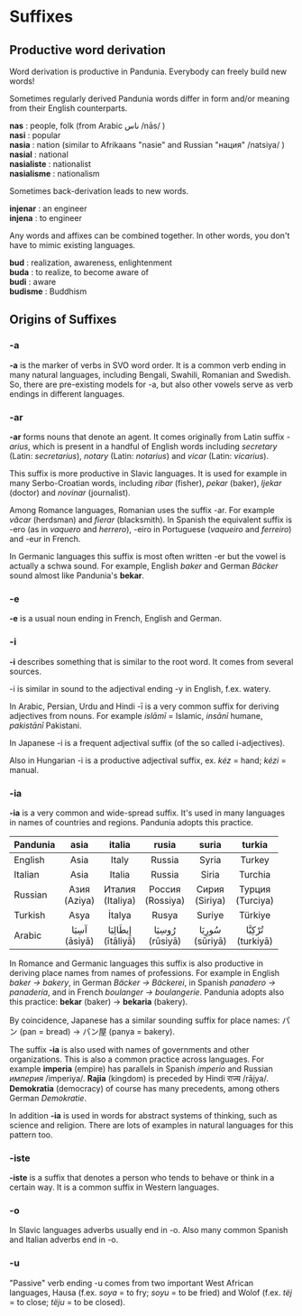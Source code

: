 # Suffixes

## Productive word derivation

Word derivation is productive in Pandunia. Everybody can freely build new words!

Sometimes regularly derived Pandunia words differ in form and/or meaning from their English counterparts.

**nas** : people, folk (from Arabic ناس /nās/ )  
**nasi** : popular  
**nasia** : nation (similar to Afrikaans "nasie" and Russian "нация" /natsiya/ )  
**nasial** : national  
**nasialiste** : nationalist  
**nasialisme** : nationalism  

Sometimes back-derivation leads to new words.

**injenar** : an engineer  
**injena** : to engineer  

Any words and affixes can be combined together. In other words, you don't have to mimic existing languages.

**bud** : realization, awareness, enlightenment  
**buda** : to realize, to become aware of  
**budi** : aware  
**budisme** : Buddhism  


## Origins of Suffixes

### -a

**-a** is the marker of verbs in SVO word order. It is a common verb ending in many natural languages, including Bengali, Swahili, Romanian and Swedish. So, there are pre-existing models for -a, but also other vowels serve as verb endings in different languages.

### -ar

**-ar** forms nouns that denote an agent. It comes originally from Latin suffix _-arius_, which is present in a handful of English words including _secretary_ (Latin: _secretarius_), _notary_ (Latin: _notarius_) and _vicar_ (Latin: _vicarius_).

This suffix is more productive in Slavic languages. It is used for example in many Serbo-Croatian words, including _ribar_ (fisher), _pekar_ (baker), _ljekar_ (doctor) and _novinar_ (journalist).

Among Romance languages, Romanian uses the suffix -ar. For example _văcar_ (herdsman) and _fierar_ (blacksmith). In Spanish the equivalent suffix is -ero (as in _vaquero_ and _herrero_), -eiro in Portuguese (_vaqueiro_ and _ferreiro_) and -eur in French.

In Germanic languages this suffix is most often written -er but the vowel is actually a schwa sound. For example, English _baker_ and German _Bäcker_ sound almost like Pandunia's **bekar**.

### -e

**-e** is a usual noun ending in French, English and German.

### -i

**-i** describes something that is similar to the root word. It comes from several sources.

-i is similar in sound to the adjectival ending -y in English, f.ex. watery.

In Arabic, Persian, Urdu and Hindi -ī is a very common suffix for deriving adjectives from nouns. For example _islāmī_ = Islamic, _insānī_ humane, _pakistānī_ Pakistani.

In Japanese -i is a frequent adjectival suffix (of the so called i-adjectives).

Also in Hungarian -i is a productive adjectival suffix, ex. _kéz_ = hand; _kézi_ = manual.


### -ia

**-ia** is a very common and wide-spread suffix. It's used in many languages in names of countries and regions. Pandunia adopts this practice.

| Pandunia | asia            | italia              | rusia               | suria             | turkia              |
|:---------|:---------------:|:-------------------:|:-------------------:|:-----------------:|:-------------------:|
| English  | Asia            | Italy               | Russia              | Syria             | Turkey              |
| Italian  | Asia            | Italia              | Russia              | Siria             | Turchia             |
| Russian  | Азия<br>(Aziya) | Италия<br>(Italiya) | Россия<br>(Rossiya) | Сирия<br>(Siriya) | Турция<br>(Turciya) |
| Turkish  | Asya            | İtalya              | Rusya               | Suriye            | Türkiye             |
| Arabic   | آسِيَا <br>(āsiyā) | إِيطَالِيَا <br>(ītāliyā) | رُوسِيَا <br>(rūsiyā)  | سُورِيَا <br>(sūriyā) | تُرْكِيَّا <br>(turkiyā)  |

In Romance and Germanic languages this suffix is also productive in deriving place names from names of professions. For example in English _baker → bakery_, in German _Bäcker → Bäckerei_, in Spanish _panadero → panadería_, and in French _boulanger → boulangerie_. Pandunia adopts also this practice: **bekar** (baker) → **bekaria** (bakery).

By coincidence, Japanese has a similar sounding suffix for place names:
パン (pan = bread) → パン屋 (panya = bakery).

The suffix **-ia** is also used with names of governments and other organizations. This is also a common practice across languages. For example **imperia** (empire) has parallels in Spanish _imperio_ and Russian _империя_ /imperiya/. **Rajia** (kingdom) is preceded by Hindi राज्य /rājya/. **Demokratia** (democracy) of course has many precedents, among others German _Demokratie_.

In addition **-ia** is used in words for abstract systems of thinking, such as science and religion. There are lots of examples in natural languages for this pattern too.

<!--

| Pandunia | filsofia    | kimia     | biolojia | relijia  |
| English  | philosophy  | chemistry | biology  | religion |
| French   | philosophie | chimie    | biologie | religion |
| German   | Philosophie | Chemie    | Biologie | Religion |

-an

-an is the suffix for active participle. It descends from Latinate suffix of active participle. In French the present active participle ends in -ant, which is pronounced without the final -t, which is silent. In Spanish and Portuguese the corresponding suffix is -ando.

The same suffix is present in a lot of English words borrowed from French and Latin, both nouns (f.ex. commandant, contestant, immigrant, participant) and adjectives (f.ex. repugnant, triumphant). It is also present in loan words in German (e.g. Musikant, Kommandant, Konkurrent), Russian (e.g. музыкант, комендант, конкурент) and many other languages of Europe.

The suffix is found also in Indonesian in loan words from Dutch and English, for example imigran, infiltran, kontestan (immigrant, infiltrator, contestant). Here we see the suffix in the simplified form -an, which is the form that was chosen for Pandunia.

-->

### -iste

**-iste** is a suffix that denotes a person who tends to behave or think in a certain way. It is a common suffix in Western languages.

### -o

In Slavic languages adverbs usually end in -o. Also many common Spanish and Italian adverbs end in -o.

### -u

"Passive" verb ending -u comes from two important West African languages, Hausa (f.ex. _soya_ = to fry; _soyu_ = to be fried) and Wolof (f.ex. _tëj_ = to close; _tëju_ = to be closed).


